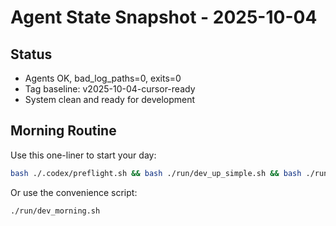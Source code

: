 # Agent State Snapshot - 2025-10-04

## Status
- Agents OK, bad_log_paths=0, exits=0
- Tag baseline: v2025-10-04-cursor-ready
- System clean and ready for development

## Morning Routine
Use this one-liner to start your day:
```bash
bash ./.codex/preflight.sh && bash ./run/dev_up_simple.sh && bash ./run/smoke_api_ui.sh
```

Or use the convenience script:
```bash
./run/dev_morning.sh
```
